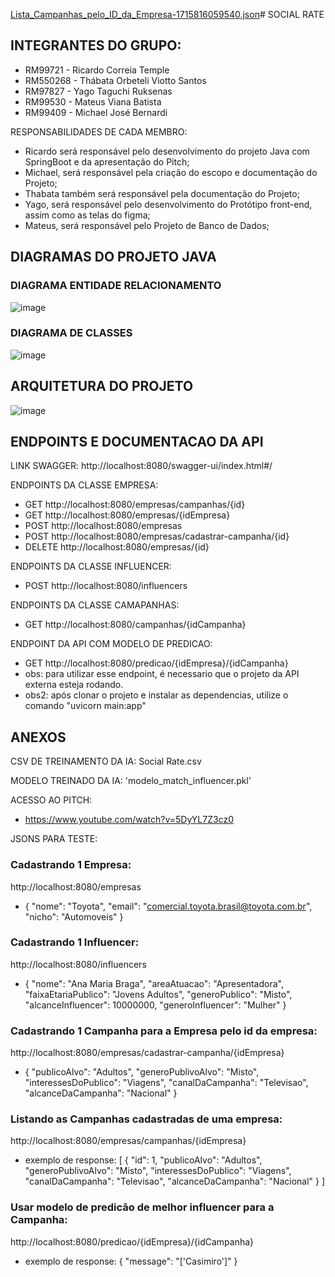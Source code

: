 [Lista_Campanhas_pelo_ID_da_Empresa-1715816059540.json](https://github.com/NEXTGEN-FIAP/ApiSocialRateV3/files/15327829/Lista_Campanhas_pelo_ID_da_Empresa-1715816059540.json)# SOCIAL RATE

## INTEGRANTES DO GRUPO:

- RM99721 - Ricardo Correia Temple
- RM550268 - Thábata Orbeteli Viotto Santos 
- RM97827 - Yago Taguchi Ruksenas
- RM99530 - Mateus Viana Batista
- RM99409 - Michael José Bernardi

RESPONSABILIDADES DE CADA MEMBRO:
- Ricardo será responsável pelo desenvolvimento do projeto Java com SpringBoot e da apresentação do Pitch;
- Michael, será responsável pela criação do escopo e documentação do Projeto;
- Thabata também será responsável pela documentação do Projeto;
- Yago, será responsável pelo desenvolvimento do Protótipo front-end, assim como as telas do figma;
- Mateus, será responsável pelo Projeto de Banco de Dados;

## DIAGRAMAS DO PROJETO JAVA
### DIAGRAMA ENTIDADE RELACIONAMENTO
![image](https://github.com/NEXTGEN-FIAP/ApiSocialRateV3/assets/122487111/df41ef27-33d3-4f98-917b-e0a829abcbae)

### DIAGRAMA DE CLASSES
![image](https://github.com/NEXTGEN-FIAP/ApiSocialRateV3/assets/122487111/62d9237e-c0e8-4fd4-952b-e427dda26822)

## ARQUITETURA DO PROJETO
![image](https://github.com/RickMaverick/apiSocialRate_v2/assets/122487111/c06ea351-7e33-489c-b488-f1e2f6b495dc)

## ENDPOINTS E DOCUMENTACAO DA API
LINK SWAGGER: http://localhost:8080/swagger-ui/index.html#/

ENDPOINTS DA CLASSE EMPRESA:
- GET  http://localhost:8080/empresas/campanhas/{id}
- GET  http://localhost:8080/empresas/{idEmpresa}
- POST http://localhost:8080/empresas
- POST http://localhost:8080/empresas/cadastrar-campanha/{id}
- DELETE http://localhost:8080/empresas/{id}

ENDPOINTS DA CLASSE INFLUENCER:
- POST http://localhost:8080/influencers

ENDPOINTS DA CLASSE CAMAPANHAS:
- GET http://localhost:8080/campanhas/{idCampanha}

ENDPOINT DA API COM MODELO DE PREDICAO:
- GET http://localhost:8080/predicao/{idEmpresa}/{idCampanha}
- obs: para utilizar esse endpoint, é necessario que o projeto da API externa esteja rodando.
- obs2: após clonar o projeto e instalar as dependencias, utilize o comando "uvicorn main:app"

## ANEXOS

CSV DE TREINAMENTO DA IA: Social Rate.csv

MODELO TREINADO DA IA: 'modelo_match_influencer.pkl'


ACESSO AO PITCH:
- https://www.youtube.com/watch?v=5DyYL7Z3cz0

JSONS PARA TESTE:
### Cadastrando 1 Empresa:
http://localhost:8080/empresas
- {
	"nome": "Toyota",
	"email": "comercial.toyota.brasil@toyota.com.br",
	"nicho": "Automoveis"
}

### Cadastrando 1 Influencer:
http://localhost:8080/influencers
- {
	"nome": "Ana Maria Braga",
	"areaAtuacao": "Apresentadora",
	"faixaEtariaPublico": "Jovens Adultos",
	"generoPublico": "Misto",
	"alcanceInfluencer": 10000000,
	"generoInfluencer": "Mulher"
}

### Cadastrando 1 Campanha para a Empresa pelo id da empresa:
http://localhost:8080/empresas/cadastrar-campanha/{idEmpresa}
- {
	"publicoAlvo": "Adultos",
	"generoPublivoAlvo": "Misto",
	"interessesDoPublico": "Viagens",
	"canalDaCampanha": "Televisao",
	"alcanceDaCampanha": "Nacional"
}

### Listando as Campanhas cadastradas de uma empresa:
http://localhost:8080/empresas/campanhas/{idEmpresa}
- exemplo de response:
  [
	{
		"id": 1,
		"publicoAlvo": "Adultos",
		"generoPublivoAlvo": "Misto",
		"interessesDoPublico": "Viagens",
		"canalDaCampanha": "Televisao",
		"alcanceDaCampanha": "Nacional"
	}
]

### Usar modelo de predicão de melhor influencer para a Campanha:
http://localhost:8080/predicao/{idEmpresa}/{idCampanha}
- exemplo de response:
  {
	"message": "['Casimiro']"
}
